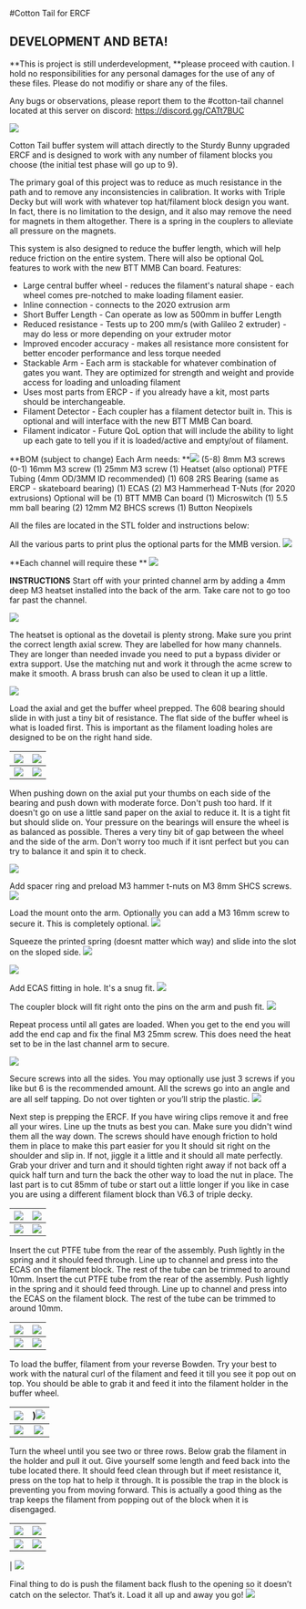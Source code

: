 #Cotton Tail for ERCF
## DEVELOPMENT AND BETA!

**This is project is still underdevelopment, **please proceed with caution. I hold no responsibilities for any personal damages for the use of any of these files. Please do not modifiy or share any of the files.

Any bugs or observations, please report them to the #cotton-tail channel located at this server on discord: https://discord.gg/CATt7BUC

![](https://media.discordapp.net/attachments/1165841694273585234/1165910456683221073/394413133_10160827106300856_2289264436205624168_n.png?ex=654891ba&is=65361cba&hm=1bbe1b6bbc529e638add06c535aef12ad2c58fd5fa59339fec894c2ca8a0237b&=&width=2076&height=1492)

Cotton Tail buffer system will attach directly to the Sturdy Bunny upgraded ERCF and is designed to work with any number of filament blocks you choose (the initial test phase will go up to 9). 

The primary goal of this project was to reduce as much resistance in the path and to remove any inconsistencies in calibration. It works with Triple Decky but will work with whatever top hat/filament block design you want. In fact, there is no limitation to the design, and it also may remove the need for magnets in them altogether. There is a spring in the couplers to alleviate all pressure on the magnets.

This system is also designed to reduce the buffer length, which will help reduce friction on the entire system. There will also be optional QoL features to work with the new BTT MMB Can board.
Features:
- Large central buffer wheel - reduces the filament's natural shape - each wheel comes pre-notched to make loading filament easier.
- Inline connection - connects to the 2020 extrusion arm
- Short Buffer Length - Can operate as low as 500mm in buffer Length
- Reduced resistance - Tests up to 200 mm/s (with Galileo 2 extruder) - may do less or more depending on your extruder motor
- Improved encoder accuracy - makes all resistance more consistent for better encoder performance and less torque needed
- Stackable Arm - Each arm is stackable for whatever combination of gates you want. They are optimized for strength and weight and provide access for loading and unloading filament
- Uses most parts from ERCP -  if you already have a kit, most parts should be interchangeable.
- Filament Detector - Each coupler has a filament detector built in. This is optional and will interface with the new BTT MMB Can board. 
- Filament indicator - Future QoL option that will include the ability to light up each gate to tell you if it is loaded/active and empty/out of filament.

**BOM (subject to change) Each Arm needs:
**![](https://media.discordapp.net/attachments/1165841694273585234/1166562691826077706/03CB5978-38C3-488A-B398-2204F452D71F.jpg?ex=654af12b&is=65387c2b&hm=0da278509b22ea01d22021a0aa45ddae4c7f6d433669017a782053f46bdfc8fb&=&width=1118&height=1492)
(5-8) 8mm M3 screws
(0-1) 16mm M3 screw
(1) 25mm M3 screw
(1) Heatset (also optional)
PTFE Tubing (4mm OD/3MM ID recommended)
(1) 608 2RS Bearing (same as ERCP - skateboard bearing)
(1) ECAS
(2) M3 Hammerhead T-Nuts (for 2020 extrusions)
Optional will be
(1) BTT MMB Can board
(1) Microswitch
(1) 5.5 mm ball bearing
(2) 12mm M2 BHCS screws
(1) Button Neopixels

All the files are located in the STL folder and instructions below:

All the various parts to print plus the optional parts for the MMB version. 
![](https://media.discordapp.net/attachments/1165841694273585234/1166559327402864740/3ACBDFDA-B7D4-4004-BF0B-E50EAFB31C6A.jpg?ex=654aee09&is=65387909&hm=875cfd432fc3a96d6faa8afc916acef6bbccdc20713cf08085ed1f5bf1cf0ea7&=&width=1990&height=1492)

**Each channel will require these
**
![](https://media.discordapp.net/attachments/1165841694273585234/1166559945559392327/IMG_6649.jpg?ex=654aee9c&is=6538799c&hm=9c2742055f2df63a0f79f44856ed78f66d5a14c02712e17de71a1af0c01af8d8&=&width=1118&height=1492)

**INSTRUCTIONS**
Start off with your printed channel arm by adding a 4mm deep M3 heatset installed into the back of the arm. Take care not to go too far past the channel.

![](https://media.discordapp.net/attachments/1165841694273585234/1166561293759684689/F00BC57D-E84A-4815-BBF8-64DA2912EA63.jpg?ex=654aefde&is=65387ade&hm=08bdc35eeea923c49fbd9ed99b090e794108d374da130eb86964d8f3a84d852e&=&width=1118&height=1492)

The heatset is optional as the dovetail is plenty strong.
Make sure you print the correct length axial screw. They are labelled for how many channels. They are longer than needed invade you need to put a bypass divider or extra support. Use the matching nut and work it through the acme screw to make it smooth. A brass brush can also be used to clean it up a little.

![](https://media.discordapp.net/attachments/1165841694273585234/1166562691826077706/03CB5978-38C3-488A-B398-2204F452D71F.jpg?ex=654af12b&is=65387c2b&hm=0da278509b22ea01d22021a0aa45ddae4c7f6d433669017a782053f46bdfc8fb&=&width=1118&height=1492)

Load the axial and get the buffer wheel prepped. The 608 bearing should slide in with just a tiny bit of resistance. The flat side of the buffer wheel is what is loaded first. This is important as the filament loading holes are designed to be on the right hand side.

|  ![](https://media.discordapp.net/attachments/1165841694273585234/1166563432158474300/7CB9A713-7055-4E55-9514-00930C308F54.jpg?ex=654af1db&is=65387cdb&hm=05682bf48e50b070b7051a8c5cbc5dd3b4052f38bef27b82e55300f968cb530a&=&width=1118&height=1492) |  ![](https://media.discordapp.net/attachments/1165841694273585234/1166563432837939351/A02FD7E0-9BDB-4D4F-BE65-BA50A2319948.jpg?ex=654af1dc&is=65387cdc&hm=2fa28c16409a1387976f122d807520bd9f47326ee32948361599a4b0440f2eb9&=&width=1118&height=1492) |
| :------------: | :------------: |
|  ![](https://media.discordapp.net/attachments/1165841694273585234/1166563433546780783/03955A03-D25D-4BAC-85CB-51AF9257F4D3.jpg?ex=654af1dc&is=65387cdc&hm=d5760c973abb4401dbe57e11425edbc17d3d052c994a63321a34e96f3aa757ee&=&width=1118&height=1492) |![](https://media.discordapp.net/attachments/1165841694273585234/1166563434318540821/7BA1B57D-1493-4D9E-90A0-0809B1D892E8.jpg?ex=654af1dc&is=65387cdc&hm=cb9fb0a623f18dce3bedc15acbd23bec98278482be93f553943c0ff95a03a828&=&width=1118&height=1492)  |

When pushing down on the axial put your thumbs on each side of the bearing and push down with moderate force. Don't push too hard. If it doesn't go on use a little sand paper on the axial to reduce it. It is a tight fit but should slide on. Your pressure on the bearings will ensure the wheel is as balanced as possible. Theres a very tiny bit of gap between the wheel and the side of the arm. Don't worry too much if it isnt perfect but you can try to balance it and spin it to check.

![](https://media.discordapp.net/attachments/1165841694273585234/1166566036422807642/501AC665-4C87-4F9B-BF9E-02EE1D704131.jpg?ex=654af448&is=65387f48&hm=648fdbba8d59edb812f41b0c823f684989694b0937867eefc1a41e239f2cf646&=&width=1118&height=1492)

Add spacer ring and preload M3 hammer t-nuts on M3 8mm SHCS  screws.![](https://media.discordapp.net/attachments/1165841694273585234/1166566629115691140/IMG_6650.jpg?ex=654af4d6&is=65387fd6&hm=404794e6178355b9dce1062f56811a5bee237fb31798950bc61c858a83f9ea19&=&width=1118&height=1492)

Load the mount onto the arm. Optionally you can add a M3 16mm screw to secure it.  This is completely optional.
![](https://media.discordapp.net/attachments/1165841694273585234/1166567693583908904/IMG_6652.jpg?ex=654af5d3&is=653880d3&hm=70b52f8bbdef868a77c80ff1d0e37bf9ed12a1a27fb2f5ecc8c8ef6643440984&=&width=1118&height=1492)

Squeeze the printed spring (doesnt matter which way) and slide into the slot on the sloped side.
 ![](https://media.discordapp.net/attachments/1165841694273585234/1166568671204888596/IMG_6653.jpg?ex=654af6bd&is=653881bd&hm=fb12bcfa2adb8d3f501981e8632aaa37dd005f5b0466eb5fffeb34896d87dc1f&=&width=1118&height=1492)
 
 ![](https://media.discordapp.net/attachments/1165841694273585234/1166568671922106388/IMG_6654.jpg?ex=654af6bd&is=653881bd&hm=4a9a488689e897a7960f7114ab0fdd760e367dec803a9a08a4e61ec677750488&=&width=1118&height=1492) 

Add ECAS fitting in hole. It's a snug fit.
![](https://media.discordapp.net/attachments/1165841694273585234/1166568911723044895/IMG_6655.jpg?ex=654af6f6&is=653881f6&hm=85300ae26aa64c36958a8da428391baffac58722e81088e360727d9808782044&=&width=1118&height=1492)

The coupler block will fit right onto the pins on the arm and push fit.
![](https://media.discordapp.net/attachments/1165841694273585234/1166569795395797022/IMG_6658.jpg?ex=654af7c9&is=653882c9&hm=27dbb7f43be6c9083e5d76186b036d6be1e301e9319943b21d5852b60dd3953a&=&width=1118&height=1492)

Repeat process until all gates are loaded. When you get to the end you will add the end cap and fix the final M3 25mm screw.  This does need the heat set to be in the last channel arm to secure.

![](https://media.discordapp.net/attachments/1165841694273585234/1166572214221557790/IMG_6660.jpg?ex=654afa09&is=65388509&hm=c8c7c16fdb9b55328cc9e0377ed0602b003543824068e6ffca8fbc81dee39632&=&width=1118&height=1492)

Secure screws into all the sides. You may optionally use just 3 screws if you like but 6 is the recommended amount. All the screws go into an angle and are all self tapping. Do not over tighten or you’ll strip the plastic. 
![](https://media.discordapp.net/attachments/1165841694273585234/1166573596475408445/IMG_6662.jpg?ex=654afb53&is=65388653&hm=00c79f1a1ab782b5a365088b02000d8ccf0e88f0514f15617774aab86e2dafd0&=&width=1118&height=1492)

Next step is prepping the ERCF. If you have wiring clips remove it and free all your wires. Line up the tnuts as best you can. Make sure you didn't wind them all the way down. The screws should have enough friction to hold them in place to make this part easier for you
It should sit right on the shoulder and slip in. If not, jiggle it a little and it should all mate perfectly. Grab your driver and turn and it should tighten right away if not back off a quick half turn and turn the back the other way to load the nut in place. The last part is to cut 85mm of tube or start out a little longer if you like in case  you are using a different filament block than V6.3 of triple decky.


|  ![](https://media.discordapp.net/attachments/1165841694273585234/1166575608810176532/IMG_6661.jpg?ex=654afd33&is=65388833&hm=7d6cfc7b61cf3d7b00ee9c549e4090a5f7aebe0f0942ece87f1ce9225f3c0a2f&=&width=1990&height=1492) | ![](https://media.discordapp.net/attachments/1165841694273585234/1166575898783391824/IMG_6664.jpg?ex=654afd78&is=65388878&hm=5bf0d94c3d3683103a2148c94dadd1ff409925a7031f0d9214f98d2c442cf0c0&=&width=1118&height=1492)|
| :------------: | :------------: |
|  ![](https://media.discordapp.net/attachments/1165841694273585234/1166575898783391824/IMG_6664.jpg?ex=654afd78&is=65388878&hm=5bf0d94c3d3683103a2148c94dadd1ff409925a7031f0d9214f98d2c442cf0c0&=&width=1118&height=1492)  |  ![](https://media.discordapp.net/attachments/1165841694273585234/1166578178794475520/26981E20-72F5-48BD-9927-712CA4046C2F.jpg?ex=654aff97&is=65388a97&hm=78f1f8481aad4379547d5d40a72189eef7239af00d0ed1b9585c63fc5cc73820&=&width=1118&height=1492) |

Insert the cut PTFE tube from the rear of the assembly. Push lightly in the spring and it should feed through. Line up to channel and press into the ECAS on the filament block. The rest of the tube  can be trimmed to around 10mm. Insert the cut PTFE tube from the rear of the assembly. Push lightly in the spring and it should feed through. Line up to channel and press into the ECAS on the filament block. The rest of the tube  can be trimmed to around 10mm.

| ![](https://media.discordapp.net/attachments/1165841694273585234/1166580032748146718/IMG_6668.jpg?ex=654b0151&is=65388c51&hm=10c6c057907171491a21cebb2b3ac11ead69224aac728873d5d7f6d5157185e5&=&width=1118&height=1492)  |  ![](https://media.discordapp.net/attachments/1165841694273585234/1166580033540866068/IMG_6667.jpg?ex=654b0152&is=65388c52&hm=aae3b6afe1f289e493093fc40ebe590237d7204de36c687404669f98e179040f&=&width=1118&height=1492) |
| :------------: | :------------: |
| ![](https://media.discordapp.net/attachments/1165841694273585234/1166580034748829717/IMG_6669.jpg?ex=654b0152&is=65388c52&hm=894578d9ec3d3065453bd4142875523e6b1823264c04fe9e9cf1c617a4487b47&=&width=1118&height=1492)  |  ![](https://media.discordapp.net/attachments/1165841694273585234/1166581653024546856/IMG_6670.jpg?ex=654b02d4&is=65388dd4&hm=adf671b12dc119fafaaaab0049e8d000631879b0254c324946104651b56e015a&=&width=1118&height=1492) |

To load the buffer, filament from your reverse Bowden. Try your best to work with the natural curl of the filament and feed it till you see it pop out on top. You should be able to grab it and feed it into the filament holder in the buffer wheel.

| ![](https://media.discordapp.net/attachments/1165841694273585234/1166583539542798386/IMG_6671.jpg?ex=654b0495&is=65388f95&hm=93bedc6a28d28a87139859dfc604fdc4a2ae06315aaca808c3ca69cb70625ebb&=&width=1118&height=1492)  | )![](https://media.discordapp.net/attachments/1165841694273585234/1166580034748829717/IMG_6669.jpg?ex=654b0152&is=65388c52&hm=894578d9ec3d3065453bd4142875523e6b1823264c04fe9e9cf1c617a4487b47&=&width=1118&height=1492)  |
| :------------: | :------------: |
| ![](https://media.discordapp.net/attachments/1165841694273585234/1166583541912580186/IMG_6674.jpg?ex=654b0496&is=65388f96&hm=92dc5cdbc4af929cadff86678fc66938d037a1af5cbd7832fef07cfc29609052&=&width=1990&height=1492)  |  ![](https://media.discordapp.net/attachments/1165841694273585234/1166583539542798386/IMG_6671.jpg?ex=654b0495&is=65388f95&hm=93bedc6a28d28a87139859dfc604fdc4a2ae06315aaca808c3ca69cb70625ebb&=&width=1118&height=1492) |

Turn the wheel until you see two or three rows. Below grab the filament in the holder and pull it out. Give yourself some length and feed back into the tube located there. It should feed clean through but if meet resistance it, press on the top hat to help it through. It is possible the trap in the block is preventing you from moving forward. This is actually a good thing as the trap keeps the filament from popping out of the block when it is disengaged.

|  ![](https://media.discordapp.net/attachments/1165841694273585234/1166585242660909086/IMG_6675.jpg?ex=654b062b&is=6538912b&hm=a7e1f70da27644f6b5c1ea31711d8fa50ef228248e94321a24cf2461523541a7&=&width=1118&height=1492) | ![](https://media.discordapp.net/attachments/1165841694273585234/1166585243462025236/IMG_6676.jpg?ex=654b062c&is=6538912c&hm=8537170e699333ac9ffc6a24e64b425e5bc6afe2f52adcbb42277ad009d035d3&=&width=1118&height=1492)  |
| :------------: | :------------: |
|![](https://media.discordapp.net/attachments/1165841694273585234/1166585244216987648/IMG_6677.jpg?ex=654b062c&is=6538912c&hm=4c746287c4cfe133487cc9c65edb1423b632e82385a384cbc949334529aec6c9&=&width=1118&height=1492)  |  ![](https://media.discordapp.net/attachments/1165841694273585234/1166585244951003146/IMG_6678.jpg?ex=654b062c&is=6538912c&hm=63cdd9fa9454be9187e00e98c48cabcb1d775c086cf25a594265531e41c355fd&=&width=1118&height=1492)
 |
![](https://media.discordapp.net/attachments/1165841694273585234/1166585245936660491/IMG_6679.jpg?ex=654b062c&is=6538912c&hm=e3c76bf88213eddcc9221ea91ed7ac1a73a6be620f368cd6a0f2d5fd51f3a63c&=&width=1118&height=1492)

Final thing to do is push the filament back flush to the opening so it doesn’t catch on the selector. That’s it. Load it all up and away you go!
![](https://media.discordapp.net/attachments/1165841694273585234/1166585620139884646/IMG_6680.jpg?ex=654b0685&is=65389185&hm=7568a71a55eee9097aa165998a36d50d42a99aebba1663cac728e537cc36b351&=&width=1118&height=1492)


